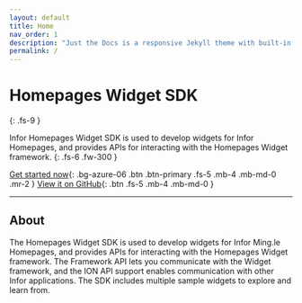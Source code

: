 ```yaml
---
layout: default
title: Home
nav_order: 1
description: "Just the Docs is a responsive Jekyll theme with built-in search that is easily customizable and hosted on GitHub Pages."
permalink: /
---
```


# Homepages Widget SDK
{: .fs-9 }

Infor Homepages Widget SDK is used to develop widgets for Infor Homepages, and provides APIs for interacting with the Homepages Widget framework.
{: .fs-6 .fw-300 }

[Get started now](docs/getting-started){: .bg-azure-06 .btn .btn-primary .fs-5 .mb-4 .mb-md-0 .mr-2  } [View it on GitHub](https://github.com/infor-cloud/homepages-widget-sdk){: .btn .fs-5 .mb-4 .mb-md-0 }

---

## About

The Homepages Widget SDK is used to develop widgets for Infor Ming.le Homepages, and provides APIs for interacting with the Homepages Widget framework. The Framework API lets you communicate with the Widget framework, and the ION API support enables communication with other Infor applications. The SDK includes multiple sample widgets to explore and learn from.



